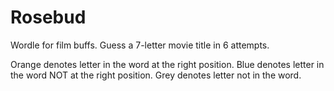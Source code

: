 # Rosebud

Wordle for film buffs. Guess a 7-letter movie title in 6 attempts.

Orange denotes letter in the word at the right position.
Blue denotes letter in the word NOT at the right position.
Grey denotes letter not in the word.